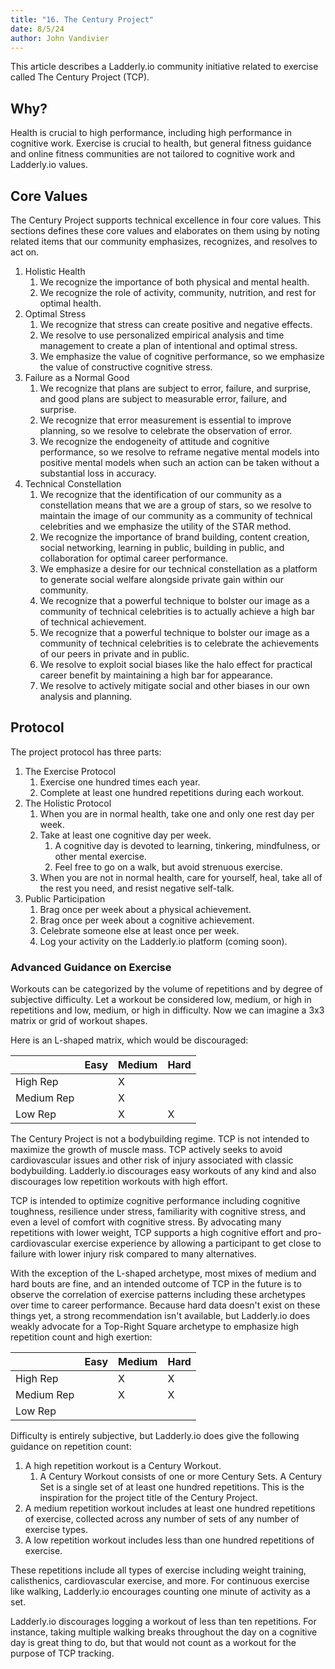 ```yaml
---
title: "16. The Century Project"
date: 8/5/24
author: John Vandivier
---
```


This article describes a Ladderly.io community initiative related to exercise called The Century Project (TCP).

## Why?

Health is crucial to high performance, including high performance in cognitive work. Exercise is crucial to health, but general fitness guidance and online fitness communities are not tailored to cognitive work and Ladderly.io values.

## Core Values

The Century Project supports technical excellence in four core values. This sections defines these core values and elaborates on them using by noting related items that our community emphasizes, recognizes, and resolves to act on.

1. Holistic Health
   1. We recognize the importance of both physical and mental health.
   2. We recognize the role of activity, community, nutrition, and rest for optimal health.
2. Optimal Stress
   1. We recognize that stress can create positive and negative effects.
   2. We resolve to use personalized empirical analysis and time management to create a plan of intentional and optimal stress.
   3. We emphasize the value of cognitive performance, so we emphasize the value of constructive cognitive stress.
3. Failure as a Normal Good
   1. We recognize that plans are subject to error, failure, and surprise, and good plans are subject to measurable error, failure, and surprise.
   2. We recognize that error measurement is essential to improve planning, so we resolve to celebrate the observation of error.
   3. We recognize the endogeneity of attitude and cognitive performance, so we resolve to reframe negative mental models into positive mental models when such an action can be taken without a substantial loss in accuracy.
4. Technical Constellation
   1. We recognize that the identification of our community as a constellation means that we are a group of stars, so we resolve to maintain the image of our community as a community of technical celebrities and we emphasize the utility of the STAR method.
   2. We recognize the importance of brand building, content creation, social networking, learning in public, building in public, and collaboration for optimal career performance.
   3. We emphasize a desire for our technical constellation as a platform to generate social welfare alongside private gain within our community.
   4. We recognize that a powerful technique to bolster our image as a community of technical celebrities is to actually achieve a high bar of technical achievement.
   5. We recognize that a powerful technique to bolster our image as a community of technical celebrities is to celebrate the achievements of our peers in private and in public.
   6. We resolve to exploit social biases like the halo effect for practical career benefit by maintaining a high bar for appearance.
   7. We resolve to actively mitigate social and other biases in our own analysis and planning.

## Protocol

The project protocol has three parts:

1. The Exercise Protocol
   1. Exercise one hundred times each year.
   2. Complete at least one hundred repetitions during each workout.
2. The Holistic Protocol
   1. When you are in normal health, take one and only one rest day per week.
   2. Take at least one cognitive day per week.
      1. A cognitive day is devoted to learning, tinkering, mindfulness, or other mental exercise.
      2. Feel free to go on a walk, but avoid strenuous exercise.
   3. When you are not in normal health, care for yourself, heal, take all of the rest you need, and resist negative self-talk.
3. Public Participation
   1. Brag once per week about a physical achievement.
   2. Brag once per week about a cognitive achievement.
   3. Celebrate someone else at least once per week.
   4. Log your activity on the Ladderly.io platform (coming soon).

### Advanced Guidance on Exercise

Workouts can be categorized by the volume of repetitions and by degree of subjective difficulty. Let a workout be considered low, medium, or high in repetitions and low, medium, or high in difficulty. Now we can imagine a 3x3 matrix or grid of workout shapes.

Here is an L-shaped matrix, which would be discouraged:

|            | Easy | Medium | Hard |
| ---------- | ---- | ------ | ---- |
| High Rep   |      | X      |      |
| Medium Rep |      | X      |      |
| Low Rep    |      | X      | X    |

The Century Project is not a bodybuilding regime. TCP is not intended to maximize the growth of muscle mass. TCP actively seeks to avoid cardiovascular issues and other risk of injury associated with classic bodybuilding. Ladderly.io discourages easy workouts of any kind and also discourages low repetition workouts with high effort.

TCP is intended to optimize cognitive performance including cognitive toughness, resilience under stress, familiarity with cognitive stress, and even a level of comfort with cognitive stress. By advocating many repetitions with lower weight, TCP supports a high cognitive effort and pro-cardiovascular exercise experience by allowing a participant to get close to failure with lower injury risk compared to many alternatives.

With the exception of the L-shaped archetype, most mixes of medium and hard bouts are fine, and an intended outcome of TCP in the future is to observe the correlation of exercise patterns including these archetypes over time to career performance. Because hard data doesn't exist on these things yet, a strong recommendation isn't available, but Ladderly.io does weakly advocate for a Top-Right Square archetype to emphasize high repetition count and high exertion:

|            | Easy | Medium | Hard |
| ---------- | ---- | ------ | ---- |
| High Rep   |      | X      | X    |
| Medium Rep |      | X      | X    |
| Low Rep    |      |        |      |

Difficulty is entirely subjective, but Ladderly.io does give the following guidance on repetition count:

1. A high repetition workout is a Century Workout.
   1. A Century Workout consists of one or more Century Sets. A Century Set is a single set of at least one hundred repetitions. This is the inspiration for the project title of the Century Project.
2. A medium repetition workout includes at least one hundred repetitions of exercise, collected across any number of sets of any number of exercise types.
3. A low repetition workout includes less than one hundred repetitions of exercise.

These repetitions include all types of exercise including weight training, calisthenics, cardiovascular exercise, and more. For continuous exercise like walking, Ladderly.io encourages counting one minute of activity as a set.

Ladderly.io discourages logging a workout of less than ten repetitions. For instance, taking multiple walking breaks throughout the day on a cognitive day is great thing to do, but that would not count as a workout for the purpose of TCP tracking.
